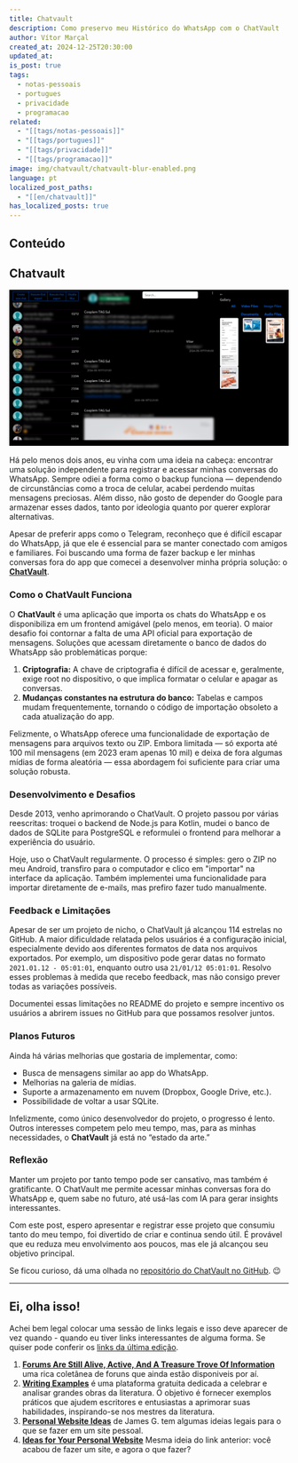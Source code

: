 ```yaml
---
title: Chatvault
description: Como preservo meu Histórico do WhatsApp com o ChatVault
author: Vítor Marçal
created_at: 2024-12-25T20:30:00
updated_at: 
is_post: true
tags:
  - notas-pessoais
  - portugues
  - privacidade
  - programacao
related:
  - "[[tags/notas-pessoais]]"
  - "[[tags/portugues]]"
  - "[[tags/privacidade]]"
  - "[[tags/programacao]]"
image: img/chatvault/chatvault-blur-enabled.png
language: pt
localized_post_paths:
  - "[[en/chatvault]]"
has_localized_posts: true
---
```

## Conteúdo

## Chatvault

![Print de tela da Interface do chatvault exibe um efeito de desfoque (blur) aplicado sobre o texto das mensagens. À esquerda, há uma área com a lista de chats, onde cada chat é acompanhado pela imagem de perfil correspondente. No centro, o chat aberto exibe o conteúdo das mensagens de forma visível. À direita, é possível ver a galeria de imagens do chat, mostrando as miniaturas das imagens disponíveis na galeria.](img/chatvault/chatvault-blur-enabled.png)


Há pelo menos dois anos, eu vinha com uma ideia na cabeça: encontrar uma solução independente para registrar e acessar minhas conversas do WhatsApp. Sempre odiei a forma como o backup funciona — dependendo de circunstâncias como a troca de celular, acabei perdendo muitas mensagens preciosas. Além disso, não gosto de depender do Google para armazenar esses dados, tanto por ideologia quanto por querer explorar alternativas.

Apesar de preferir apps como o Telegram, reconheço que é difícil escapar do WhatsApp, já que ele é essencial para se manter conectado com amigos e familiares. Foi buscando uma forma de fazer backup e ler minhas conversas fora do app que comecei a desenvolver minha própria solução: o **[ChatVault](https://github.com/vitormarcal/chatvault)**.

### Como o ChatVault Funciona

O **ChatVault** é uma aplicação que importa os chats do WhatsApp e os disponibiliza em um frontend amigável (pelo menos, em teoria). O maior desafio foi contornar a falta de uma API oficial para exportação de mensagens. Soluções que acessam diretamente o banco de dados do WhatsApp são problemáticas porque:

1. **Criptografia:** A chave de criptografia é difícil de acessar e, geralmente, exige root no dispositivo, o que implica formatar o celular e apagar as conversas.
2. **Mudanças constantes na estrutura do banco:** Tabelas e campos mudam frequentemente, tornando o código de importação obsoleto a cada atualização do app.

Felizmente, o WhatsApp oferece uma funcionalidade de exportação de mensagens para arquivos texto ou ZIP. Embora limitada — só exporta até 100 mil mensagens (em 2023 eram apenas 10 mil) e deixa de fora algumas mídias de forma aleatória — essa abordagem foi suficiente para criar uma solução robusta.

### Desenvolvimento e Desafios

Desde 2013, venho aprimorando o ChatVault. O projeto passou por várias reescritas: troquei o backend de Node.js para Kotlin, mudei o banco de dados de SQLite para PostgreSQL e reformulei o frontend para melhorar a experiência do usuário.

Hoje, uso o ChatVault regularmente. O processo é simples: gero o ZIP no meu Android, transfiro para o computador e clico em "importar" na interface da aplicação. Também implementei uma funcionalidade para importar diretamente de e-mails, mas prefiro fazer tudo manualmente.

### Feedback e Limitações

Apesar de ser um projeto de nicho, o ChatVault já alcançou 114 estrelas no GitHub. A maior dificuldade relatada pelos usuários é a configuração inicial, especialmente devido aos diferentes formatos de data nos arquivos exportados. Por exemplo, um dispositivo pode gerar datas no formato `2021.01.12 - 05:01:01`, enquanto outro usa `21/01/12 05:01:01`. Resolvo esses problemas à medida que recebo feedback, mas não consigo prever todas as variações possíveis.

Documentei essas limitações no README do projeto e sempre incentivo os usuários a abrirem issues no GitHub para que possamos resolver juntos.

### Planos Futuros

Ainda há várias melhorias que gostaria de implementar, como:

- Busca de mensagens similar ao app do WhatsApp.
- Melhorias na galeria de mídias.
- Suporte a armazenamento em nuvem (Dropbox, Google Drive, etc.).
- Possibilidade de voltar a usar SQLite.

Infelizmente, como único desenvolvedor do projeto, o progresso é lento. Outros interesses competem pelo meu tempo, mas, para as minhas necessidades, o **ChatVault** já está no “estado da arte.”

### Reflexão

Manter um projeto por tanto tempo pode ser cansativo, mas também é gratificante. O ChatVault me permite acessar minhas conversas fora do WhatsApp e, quem sabe no futuro, até usá-las com IA para gerar insights interessantes.

Com este post, espero apresentar e registrar esse projeto que consumiu tanto do meu tempo, foi divertido de criar e continua sendo útil. É provável que eu reduza meu envolvimento aos poucos, mas ele já alcançou seu objetivo principal.

Se ficou curioso, dá uma olhada no [repositório do ChatVault no GitHub](https://github.com/vitormarcal/chatvault). 😉

---

## Ei, olha isso!
Achei bem legal colocar uma sessão de links legais e isso deve aparecer de vez quando - quando eu tiver links interessantes de alguma forma. Se quiser pode conferir os [links da última edição](descobri-retrowave#ei-olha-isso).

1. **[Forums Are Still Alive, Active, And A Treasure Trove Of Information](https://aftermath.site/best-active-forums-internet-today)** uma rica coletânea de foruns que ainda estão disponiveis por aí.
2. **[Writing Examples](https://writingexamples.com/)** é uma plataforma gratuita dedicada a celebrar e analisar grandes obras da literatura. O objetivo é fornecer exemplos práticos que ajudem escritores e entusiastas a aprimorar suas habilidades, inspirando-se nos mestres da literatura.
3. **[Personal Website Ideas](https://jamesg.blog/2024/02/19/personal-website-ideas/)** de James G. tem algumas ideias legais para o que se fazer em um site pessoal.
4. **[Ideas for Your Personal Website](https://32bit.cafe/websiteideas/)** Mesma ideia do link anterior: você acabou de fazer um site, e agora o que fazer?